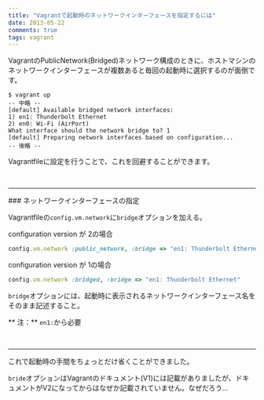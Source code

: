 ```yaml
---
title: "Vagrantで起動時のネットワークインターフェースを指定するには"
date: 2013-05-22
comments: true
tags: vagrant
---
```


VagrantのPublicNetwork(Bridged)ネットワーク構成のときに、ホストマシンのネットワークインターフェースが複数あると毎回の起動時に選択するのが面倒です。

```console
$ vagrant up
-- 中略 --
[default] Available bridged network interfaces:
1) en1: Thunderbolt Ethernet
2) en0: Wi-Fi (AirPort)
What interface should the network bridge to? 1
[default] Preparing network interfaces based on configuration...
-- 後略 --
```

Vagrantfileに設定を行うことで、これを回避することができます。

<br />
<hr />
### ネットワークインターフェースの指定

Vagrantfileの`config.vm.network`に`bridge`オプションを加える。

configuration version が 2の場合
```ruby
config.vm.network :public_network, :bridge => "en1: Thunderbolt Ethernet"
```

configuration version が 1の場合
```ruby
config.vm.network :bridged, :bridge => "en1: Thunderbolt Ethernet"
```

`bridge`オプションには、起動時に表示されるネットワークインターフェース名をそのまま記述すること。


** 注：** `en1:`から必要

<br />
<hr />

これで起動時の手間をちょっとだけ省くことができました。


`bride`オプションはVagrantのドキュメント(V1)には記載がありましたが、ドキュメントがV2になってからはなぜか記載されていません。なぜだろう...


